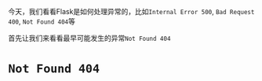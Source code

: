 今天，我们看看Flask是如何处理异常的，比如`Internal Error 500`, `Bad Request 400`, `Not Found 404`等

首先让我们来看看最早可能发生的异常`Not Found 404`

`Not Found 404`
===
